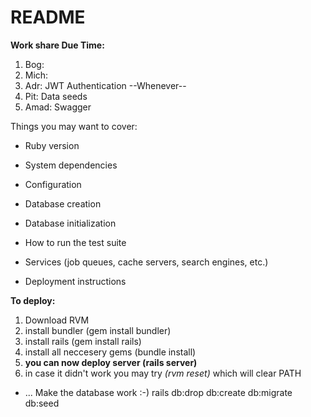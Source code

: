 # README
**Work share Due Time:**
1. Bog:
2. Mich:
3. Adr: JWT Authentication --Whenever--
4. Pit: Data seeds
5. Amad: Swagger

Things you may want to cover:

* Ruby version

* System dependencies

* Configuration

* Database creation

* Database initialization

* How to run the test suite

* Services (job queues, cache servers, search engines, etc.)

* Deployment instructions

**To deploy:**

1. Download RVM
2. install bundler (gem install bundler)
3. install rails (gem install rails)
4. install all neccesery gems (bundle install)
5. **you can now deploy server (rails server)**
6. in case it didn't work you may try *(rvm reset)* which will clear PATH

* ...
Make the database work :-) 
rails db:drop db:create db:migrate db:seed

